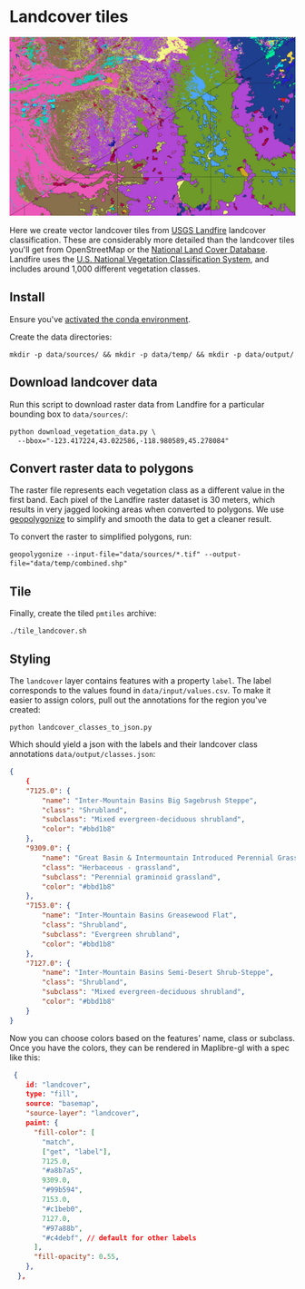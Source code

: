 # Landcover tiles

![Landfire dataset before and after vectorization](landfire.jpg)

Here we create vector landcover tiles from [USGS Landfire](https://landfire.gov/index.php) landcover classification. These are considerably more detailed than the landcover tiles you'll get from OpenStreetMap or the [National Land Cover Database](https://www.usgs.gov/centers/eros/science/national-land-cover-database). Landfire uses the [U.S. National Vegetation Classification System](https://usnvc.org/), and includes around 1,000 different vegetation classes.

## Install

Ensure you've [activated the conda environment](../../README.md#building-datasets).

Create the data directories:

```
mkdir -p data/sources/ && mkdir -p data/temp/ && mkdir -p data/output/
```

## Download landcover data

Run this script to download raster data from Landfire for a particular bounding box to `data/sources/`:

```
python download_vegetation_data.py \
  --bbox="-123.417224,43.022586,-118.980589,45.278084"
```

## Convert raster data to polygons

The raster file represents each vegetation class as a different value in the first band. Each pixel of the Landfire raster dataset is 30 meters, which results in very jagged looking areas when converted to polygons. We use [geopolygonize](https://github.com/rainflame/geopolygonize/) to simplify and smooth the data to get a cleaner result.

To convert the raster to simplified polygons, run:

```
geopolygonize --input-file="data/sources/*.tif" --output-file="data/temp/combined.shp"
```

## Tile

Finally, create the tiled `pmtiles` archive:

```
./tile_landcover.sh
```

## Styling

The `landcover` layer contains features with a property `label`. The label corresponds to the values found in `data/input/values.csv`. To make it easier to assign colors, pull out the annotations for the region you've created:

```
python landcover_classes_to_json.py
```

Which should yield a json with the labels and their landcover class annotations `data/output/classes.json`:

```json
{
    {
    "7125.0": {
        "name": "Inter-Mountain Basins Big Sagebrush Steppe",
        "class": "Shrubland",
        "subclass": "Mixed evergreen-deciduous shrubland",
        "color": "#bbd1b8"
    },
    "9309.0": {
        "name": "Great Basin & Intermountain Introduced Perennial Grassland and Forbland",
        "class": "Herbaceous - grassland",
        "subclass": "Perennial graminoid grassland",
        "color": "#bbd1b8"
    },
    "7153.0": {
        "name": "Inter-Mountain Basins Greasewood Flat",
        "class": "Shrubland",
        "subclass": "Evergreen shrubland",
        "color": "#bbd1b8"
    },
    "7127.0": {
        "name": "Inter-Mountain Basins Semi-Desert Shrub-Steppe",
        "class": "Shrubland",
        "subclass": "Mixed evergreen-deciduous shrubland",
        "color": "#bbd1b8"
    }
}
```

Now you can choose colors based on the features' name, class or subclass. Once you have the colors, they can be rendered in Maplibre-gl with a spec like this:

```json
 {
    id: "landcover",
    type: "fill",
    source: "basemap",
    "source-layer": "landcover",
    paint: {
      "fill-color": [
        "match",
        ["get", "label"],
        7125.0,
        "#a8b7a5",
        9309.0,
        "#99b594",
        7153.0,
        "#c1beb0",
        7127.0,
        "#97a88b",
        "#c4debf", // default for other labels
      ],
      "fill-opacity": 0.55,
    },
  },
```
